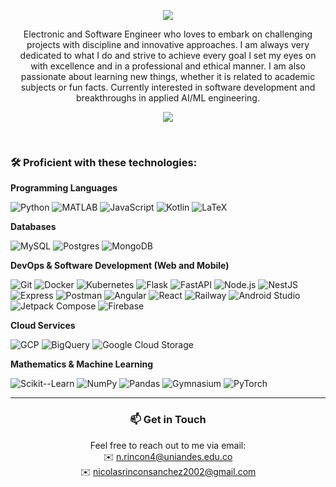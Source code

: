 <p align="center">
  <img src="https://capsule-render.vercel.app/api?type=waving&height=150&color=0:5d536e,100:6c8cd4&text=Hello!%20I'm%20Nicolás%20Rincón%20Sánchez&section=header&reversal=true&textBg=false&fontSize=35&fontAlignY=35&animation=twinkling&fontColor=FFFFFF"/>
</p>

<p align="center">
Electronic and Software Engineer who loves to embark on challenging projects with discipline and innovative approaches. I am always very dedicated to what I do and strive to achieve every goal I set my eyes on with excellence and in a professional and ethical manner. I am also passionate about learning new things, whether it is related to academic subjects or fun facts. Currently interested in software development and breakthroughs in applied AI/ML engineering.
</p>

<p align="center">
  <img src="https://github-readme-stats.vercel.app/api?username=nrincon2302&theme=tokyonight&show_icons=true&hide_border=true" />
</p>

<br>

### 🛠 Proficient with these technologies:

**Programming Languages**  

![Python](https://img.shields.io/badge/Python-3776AB?style=for-the-badge&logo=python&logoColor=white)
![MATLAB](https://img.shields.io/badge/MATLAB-F98309?style=for-the-badge&logo=mathworks&logoColor=white)
![JavaScript](https://img.shields.io/badge/JavaScript-F7DF1E?style=for-the-badge&logo=javascript&logoColor=black)
![Kotlin](https://img.shields.io/badge/Kotlin-0095D5?style=for-the-badge&logo=kotlin&logoColor=white)
![LaTeX](https://img.shields.io/badge/latex-%23008080.svg?style=for-the-badge&logo=latex&logoColor=white)

**Databases**  

![MySQL](https://img.shields.io/badge/MySQL-4479A1?style=for-the-badge&logo=mysql&logoColor=white)
![Postgres](https://img.shields.io/badge/Postgres-4169E1?style=for-the-badge&logo=postgresql&logoColor=white)
![MongoDB](https://img.shields.io/badge/MongoDB-47A248?style=for-the-badge&logo=mongodb&logoColor=white)

**DevOps & Software Development (Web and Mobile)**  

![Git](https://img.shields.io/badge/Git-F05032?style=for-the-badge&logo=git&logoColor=white)
![Docker](https://img.shields.io/badge/Docker-2496ED?style=for-the-badge&logo=docker&logoColor=white)
![Kubernetes](https://img.shields.io/badge/Kubernetes-326CE5?style=for-the-badge&logo=kubernetes&logoColor=white)
![Flask](https://img.shields.io/badge/Flask-000000?style=for-the-badge&logo=flask&logoColor=white)
![FastAPI](https://img.shields.io/badge/FastAPI-009688?style=for-the-badge&logo=fastapi&logoColor=white)
![Node.js](https://img.shields.io/badge/Node.js-339933?style=for-the-badge&logo=node.js&logoColor=white)
![NestJS](https://img.shields.io/badge/NestJS-E0234E?style=for-the-badge&logo=nestjs&logoColor=white)
![Express](https://img.shields.io/badge/Express-000000?style=for-the-badge&logo=express&logoColor=white)
![Postman](https://img.shields.io/badge/Postman-FF6C37?style=for-the-badge&logo=postman&logoColor=white)
![Angular](https://img.shields.io/badge/Angular-DD0031?style=for-the-badge&logo=angular&logoColor=white)
![React](https://img.shields.io/badge/React-61DAFB?style=for-the-badge&logo=react&logoColor=black)
![Railway](https://img.shields.io/badge/Railway-8400FF?style=for-the-badge&logo=railway&logoColor=white)
![Android Studio](https://img.shields.io/badge/Android%20Studio-3DDC84?style=for-the-badge&logo=android-studio&logoColor=white)
![Jetpack Compose](https://img.shields.io/badge/Jetpack%20Compose-4285F4?style=for-the-badge&logo=jetpack-compose&logoColor=white)
![Firebase](https://img.shields.io/badge/Firebase-FFCA28?style=for-the-badge&logo=firebase&logoColor=black)

**Cloud Services**  

![GCP](https://img.shields.io/badge/GCP-4285F4?style=for-the-badge&logo=googlecloud&logoColor=white)
![BigQuery](https://img.shields.io/badge/BigQuery-4285F4?style=for-the-badge&logo=googlebigquery&logoColor=white)
![Google Cloud Storage](https://img.shields.io/badge/Google%20Cloud%20Storage-4285F4?style=for-the-badge&logo=googlecloudstorage&logoColor=white)

**Mathematics & Machine Learning**  

![Scikit--Learn](https://img.shields.io/badge/Scikit--Learn-F7931E?style=for-the-badge&logo=scikit-learn&logoColor=white)
![NumPy](https://img.shields.io/badge/NumPy-013243?style=for-the-badge&logo=numpy&logoColor=white)
![Pandas](https://img.shields.io/badge/Pandas-150458?style=for-the-badge&logo=pandas&logoColor=white)
![Gymnasium](https://img.shields.io/badge/Gymnasium-412991?style=for-the-badge&logo=openaigym&logoColor=white)
![PyTorch](https://img.shields.io/badge/PyTorch-EE4C2C?style=for-the-badge&logo=pytorch&logoColor=white)


<!--FULL CATALOG HERE FOR WHEN IT MAY BE NEEDED OR USEFUL
**Programming Languages**  

![Python](https://img.shields.io/badge/Python-3776AB?style=for-the-badge&logo=python&logoColor=white)
![Java](https://img.shields.io/badge/Java-DD0031?style=for-the-badge&logo=eclipseide&logoColor=white)
![C](https://img.shields.io/badge/C-A8B9CC?style=for-the-badge&logo=c&logoColor=white)
![MATLAB](https://img.shields.io/badge/MATLAB-F98309?style=for-the-badge&logo=mathworks&logoColor=white)
![TypeScript](https://img.shields.io/badge/TypeScript-3178C6?style=for-the-badge&logo=typescript&logoColor=white)
![JavaScript](https://img.shields.io/badge/JavaScript-F7DF1E?style=for-the-badge&logo=javascript&logoColor=black)
![PHP](https://img.shields.io/badge/PHP-777BB4?style=for-the-badge&logo=php&logoColor=white)
![Kotlin](https://img.shields.io/badge/Kotlin-0095D5?style=for-the-badge&logo=kotlin&logoColor=white)
![LaTeX](https://img.shields.io/badge/latex-%23008080.svg?style=for-the-badge&logo=latex&logoColor=white)

**Databases**  

![SQLite](https://img.shields.io/badge/sqlite-%2307405e.svg?style=for-the-badge&logo=sqlite&logoColor=white)
![MariaDB](https://img.shields.io/badge/MariaDB-003545?style=for-the-badge&logo=mariadb&logoColor=white)
![MySQL](https://img.shields.io/badge/MySQL-4479A1?style=for-the-badge&logo=mysql&logoColor=white)
![Postgres](https://img.shields.io/badge/Postgres-4169E1?style=for-the-badge&logo=postgresql&logoColor=white)
![MongoDB](https://img.shields.io/badge/MongoDB-47A248?style=for-the-badge&logo=mongodb&logoColor=white)

**DevOps & Software Development (Web and Mobile)**  

![Git](https://img.shields.io/badge/Git-F05032?style=for-the-badge&logo=git&logoColor=white)
![Docker](https://img.shields.io/badge/Docker-2496ED?style=for-the-badge&logo=docker&logoColor=white)
![Kubernetes](https://img.shields.io/badge/Kubernetes-326CE5?style=for-the-badge&logo=kubernetes&logoColor=white)
![Jenkins](https://img.shields.io/badge/Jenkins-D24939?style=for-the-badge&logo=jenkins&logoColor=white)
![SonarQube](https://img.shields.io/badge/SonarQube-4E9BCD?style=for-the-badge&logo=sonarqubeserver&logoColor=white)
![Flask](https://img.shields.io/badge/Flask-000000?style=for-the-badge&logo=flask&logoColor=white)
![FastAPI](https://img.shields.io/badge/FastAPI-009688?style=for-the-badge&logo=fastapi&logoColor=white)
![Django](https://img.shields.io/badge/Django-092E20?style=for-the-badge&logo=django&logoColor=white)
![Spring](https://img.shields.io/badge/Spring-6DB33F?style=for-the-badge&logo=spring&logoColor=white)
![Node.js](https://img.shields.io/badge/Node.js-339933?style=for-the-badge&logo=node.js&logoColor=white)
![NestJS](https://img.shields.io/badge/NestJS-E0234E?style=for-the-badge&logo=nestjs&logoColor=white)
![Express](https://img.shields.io/badge/Express-000000?style=for-the-badge&logo=express&logoColor=white)
![Nodemon](https://img.shields.io/badge/Nodemon-76D04B?style=for-the-badge&logo=nodemon&logoColor=white)
![Postman](https://img.shields.io/badge/Postman-FF6C37?style=for-the-badge&logo=postman&logoColor=white)
![HTML5](https://img.shields.io/badge/HTML5-E34F26?style=for-the-badge&logo=html5&logoColor=white)
![CSS3](https://img.shields.io/badge/CSS3-1572B6?style=for-the-badge&logo=css&logoColor=white)
![Angular](https://img.shields.io/badge/Angular-DD0031?style=for-the-badge&logo=angular&logoColor=white)
![React](https://img.shields.io/badge/React-61DAFB?style=for-the-badge&logo=react&logoColor=black)
![Figma](https://img.shields.io/badge/Figma-A259FF?style=for-the-badge&logo=figma&logoColor=white)
![Electron](https://img.shields.io/badge/Electron-47848F?style=for-the-badge&logo=electron&logoColor=white)
![Railway](https://img.shields.io/badge/Railway-8400FF?style=for-the-badge&logo=railway&logoColor=white)
![Android Studio](https://img.shields.io/badge/Android%20Studio-3DDC84?style=for-the-badge&logo=android-studio&logoColor=white)
![Jetpack Compose](https://img.shields.io/badge/Jetpack%20Compose-4285F4?style=for-the-badge&logo=jetpack-compose&logoColor=white)
![Firebase](https://img.shields.io/badge/Firebase-FFCA28?style=for-the-badge&logo=firebase&logoColor=black)

**Cloud Services**  

![GCP](https://img.shields.io/badge/GCP-4285F4?style=for-the-badge&logo=googlecloud&logoColor=white)
![BigQuery](https://img.shields.io/badge/BigQuery-4285F4?style=for-the-badge&logo=googlebigquery&logoColor=white)
![Google Cloud Storage](https://img.shields.io/badge/Google%20Cloud%20Storage-4285F4?style=for-the-badge&logo=googlecloudstorage&logoColor=white)

**Mathematics & Machine Learning**  

![Scikit--Learn](https://img.shields.io/badge/Scikit--Learn-F7931E?style=for-the-badge&logo=scikit-learn&logoColor=white)
![SciPy](https://img.shields.io/badge/SciPy-8CAAE6?style=for-the-badge&logo=scipy&logoColor=white)
![NumPy](https://img.shields.io/badge/NumPy-013243?style=for-the-badge&logo=numpy&logoColor=white)
![Sympy](https://img.shields.io/badge/Sympy-82C341?style=for-the-badge&logo=sympy&logoColor=white)
![Pandas](https://img.shields.io/badge/Pandas-150458?style=for-the-badge&logo=pandas&logoColor=white)
![Pyomo](https://img.shields.io/badge/Pyomo-DA291C?style=for-the-badge&logo=python&logoColor=white)
![Gurobi](https://img.shields.io/badge/Gurobi-0F66D0?style=for-the-badge&logo=gurobi&logoColor=white)
![Gymnasium](https://img.shields.io/badge/Gymnasium-412991?style=for-the-badge&logo=openaigym&logoColor=white)
![PyTorch](https://img.shields.io/badge/PyTorch-EE4C2C?style=for-the-badge&logo=pytorch&logoColor=white)

**Robotics & IoT**  

![Linux](https://img.shields.io/badge/Linux-FFCC2E?style=for-the-badge&logo=linux&logoColor=black)
![ROS](https://img.shields.io/badge/ROS-006600?style=for-the-badge&logo=ros&logoColor=white)
![Roboflow](https://img.shields.io/badge/Roboflow-000000?style=for-the-badge&logo=roboflow&logoColor=white)
![Tinkercad](https://img.shields.io/badge/Tinkercad-39B2E4?style=for-the-badge&logo=tinkercad&logoColor=white)
![KiCad](https://img.shields.io/badge/KiCad-314CB0?style=for-the-badge&logo=kicad&logoColor=white)
![Arduino](https://img.shields.io/badge/Arduino-00979D?style=for-the-badge&logo=arduino&logoColor=white)
![Espressif IDF](https://img.shields.io/badge/ESP32-DD3333?style=for-the-badge&logo=espressif&logoColor=white)
![PlatformIO](https://img.shields.io/badge/PlatformIO-F24E1E?style=for-the-badge&logo=platformio&logoColor=white)

**Quantum Computing**

![Qiskit](https://img.shields.io/badge/Qiskit-05042E?style=for-the-badge&logo=qiskit&logoColor=white)
![PennyLane](https://img.shields.io/badge/PennyLane-6C43E0?style=for-the-badge&logo=pennylane&logoColor=white)
![IBM Quantum Platform](https://img.shields.io/badge/IBM_Quantum_Platform-054ADA?style=for-the-badge&logo=ibm&logoColor=white)
-->

---

<h3 align="center">
  📫 Get in Touch
</h3>

<p align="center"> 
  Feel free to reach out to me via email:
  <br>
  ✉️ <a href="mailto:n.rincon4@uniandes.edu.co">n.rincon4@uniandes.edu.co</a>
  <br>
  ✉️ <a href="mailto:nicolasrinconsanchez2002@gmail.com">nicolasrinconsanchez2002@gmail.com</a>
</p>
